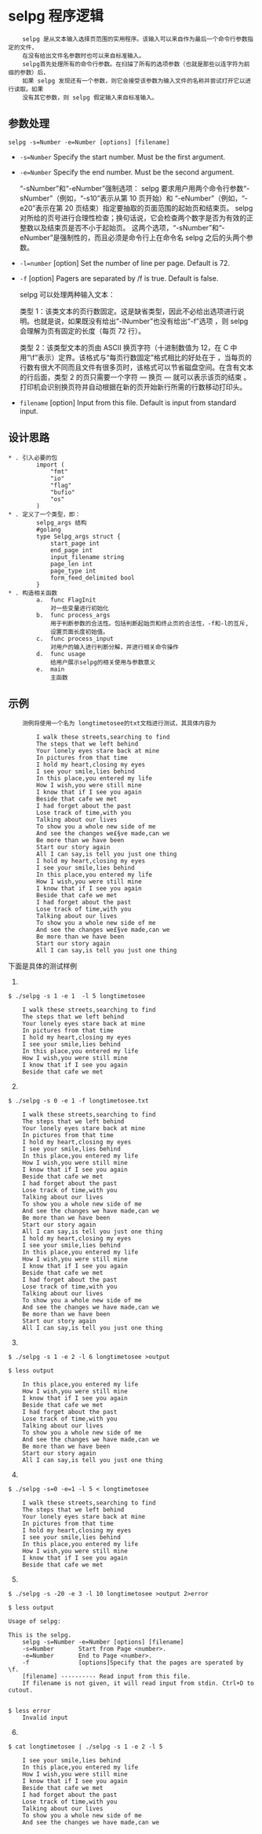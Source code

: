 # selpg 程序逻辑

        selpg 是从文本输入选择页范围的实用程序。该输入可以来自作为最后一个命令行参数指定的文件，
        在没有给出文件名参数时也可以来自标准输入。
        selpg首先处理所有的命令行参数。在扫描了所有的选项参数（也就是那些以连字符为前缀的参数）后，
        如果 selpg 发现还有一个参数，则它会接受该参数为输入文件的名称并尝试打开它以进行读取。如果
        没有其它参数，则 selpg 假定输入来自标准输入。

## 参数处理

    selpg -s=Number -e=Number [options] [filename]

* `-s=Number` Specify the start number. Must be the first argument.
* `-e=Number` Specify the end number. Must be the second argument.
    
    “-sNumber”和“-eNumber”强制选项：
selpg 要求用户用两个命令行参数“-sNumber”（例如，“-s10”表示从第 10 页开始）和
“-eNumber”（例如，“-e20”表示在第 20 页结束）指定要抽取的页面范围的起始页和结束页。
selpg 对所给的页号进行合理性检查；换句话说，它会检查两个数字是否为有效的正整数以及结束页是否不小于起始页。
这两个选项，“-sNumber”和“-eNumber”是强制性的，而且必须是命令行上在命令名 selpg 之后的头两个参数。
* `-l=number` [option] Set the number of line per page. Default is 72.
* `-f` [option] Pagers are separated by /f is true. Default is false.
    
    selpg 可以处理两种输入文本： 

    类型 1：该类文本的页行数固定。这是缺省类型，因此不必给出选项进行说明。也就是说，如果既没有给出“-lNumber”也没有给出“-f”选项
    ，则 selpg 会理解为页有固定的长度（每页 72 行）。

    类型 2：该类型文本的页由 ASCII 换页字符（十进制数值为 12，在 C 中用“\f”表示）定界。该格式与“每页行数固定”格式相比的好处在于
    ，当每页的行数有很大不同而且文件有很多页时，该格式可以节省磁盘空间。在含有文本的行后面，类型 2 的页只需要一个字符 ― 换页 ― 就可以表示该页的结束
    。打印机会识别换页符并自动根据在新的页开始新行所需的行数移动打印头。 
* `filename` [option] Input from this file. Default is input from standard input.

## 设计思路

    * . 引入必要的包
    		import (
    			"fmt"
    			"io"
    			"flag"
    			"bufio"
    			"os"
    		)
    * . 定义了一个类型，即： 
            selpg_args 结构
            #golang
            type Selpg_args struct {
                start_page int
            	end_page int
            	input_filename string
            	page_len int
            	page_type int
            	form_feed_delimited bool
            }
    * . 构造相关函数
            a.  func FlagInit
    			对一些变量进行初始化
    		b.  func process_args
    			用于判断参数的合法性。包括判断起始页和终止页的合法性，-f和-l的互斥,
    			设置页面长度初始值。
    		c.  func process_input
    			对用户的输入进行判断分解，并进行相关命令操作
    		d.  func usage
    			给用户展示selpg的相关使用与参数意义
    		e.  main 
    			主函数


## 示例

        测例将使用一个名为 longtimetosee的txt文档进行测试，其具体内容为
        
            I walk these streets,searching to find 
            The steps that we left behind 
        	Your lonely eyes stare back at mine 
        	In pictures from that time 
        	I hold my heart,closing my eyes 
        	I see your smile,lies behind 
        	In this place,you entered my life 
        	How I wish,you were still mine 
        	I know that if I see you again 
        	Beside that cafe we met 
        	I had forget about the past 
        	Lose track of time,with you 
        	Talking about our lives 
        	To show you a whole new side of me 
        	And see the changes we£§ve made,can we 
        	Be more than we have been 
        	Start our story again 
        	All I can say,is tell you just one thing 
        	I hold my heart,closing my eyes 
        	I see your smile,lies behind 
        	In this place,you entered my life 
        	How I wish,you were still mine 
        	I know that if I see you again 
        	Beside that cafe we met 
        	I had forget about the past 
        	Lose track of time,with you 
        	Talking about our lives 
        	To show you a whole new side of me 
        	And see the changes we£§ve made,can we 
        	Be more than we have been 
        	Start our story again 
        	All I can say,is tell you just one thing 


下面是具体的测试样例

1.

    $ ./selpg -s 1 -e 1  -l 5 longtimetosee

        I walk these streets,searching to find 
    	The steps that we left behind 
    	Your lonely eyes stare back at mine 
    	In pictures from that time 
    	I hold my heart,closing my eyes 
    	I see your smile,lies behind 
    	In this place,you entered my life 
    	How I wish,you were still mine 
    	I know that if I see you again 
    	Beside that cafe we met

2.


	$ ./selpg -s 0 -e 1 -f longtimetosee.txt

		I walk these streets,searching to find 
		The steps that we left behind 
		Your lonely eyes stare back at mine 
		In pictures from that time 
		I hold my heart,closing my eyes 
		I see your smile,lies behind 
		In this place,you entered my life 
		How I wish,you were still mine 
		I know that if I see you again 
		Beside that cafe we met 
		I had forget about the past 
		Lose track of time,with you 
		Talking about our lives 
		To show you a whole new side of me 
		And see the changes we have made,can we 
		Be more than we have been 
		Start our story again 
		All I can say,is tell you just one thing 
		I hold my heart,closing my eyes 
		I see your smile,lies behind 
		In this place,you entered my life 
		How I wish,you were still mine 
		I know that if I see you again 
		Beside that cafe we met 
		I had forget about the past 
		Lose track of time,with you 
		Talking about our lives 
		To show you a whole new side of me 
		And see the changes we have made,can we 
		Be more than we have been 
		Start our story again 
		All I can say,is tell you just one thing 
	

3.
	

    $ ./selpg -s 1 -e 2 -l 6 longtimetosee >output

    $ less output

        In this place,you entered my life 
    	How I wish,you were still mine 
    	I know that if I see you again 
    	Beside that cafe we met 
    	I had forget about the past 
    	Lose track of time,with you 
    	Talking about our lives 
    	To show you a whole new side of me 
    	And see the changes we have made,can we 
    	Be more than we have been 
    	Start our story again 
    	All I can say,is tell you just one thing 
	
     


4.

    $ ./selpg -s=0 -e=1 -l 5 < longtimetosee

    	I walk these streets,searching to find 
    	The steps that we left behind 
    	Your lonely eyes stare back at mine 
    	In pictures from that time 
    	I hold my heart,closing my eyes 
    	I see your smile,lies behind 
    	In this place,you entered my life 
    	How I wish,you were still mine 
    	I know that if I see you again 
    	Beside that cafe we met 
    
5.

	$ ./selpg -s -20 -e 3 -l 10 longtimetosee >output 2>error

    $ less output
    
    Usage of selpg:
    
    This is the selpg.
        selpg -s=Number -e=Number [options] [filename]
        -s=Number       Start from Page <number>.
        -e=Number       End to Page <number>.
        -f              [options]Specify that the pages are sperated by \f.
        [filename] ---------- Read input from this file.
        If filename is not given, it will read input from stdin. Ctrl+D to cutout.


    $ less error
        Invalid input

6.

    $ cat longtimetosee | ./selpg -s 1 -e 2 -l 5

        I see your smile,lies behind 
    	In this place,you entered my life 
    	How I wish,you were still mine 
    	I know that if I see you again 
    	Beside that cafe we met 
    	I had forget about the past 
    	Lose track of time,with you 
    	Talking about our lives 
    	To show you a whole new side of me 
    	And see the changes we have made,can we


